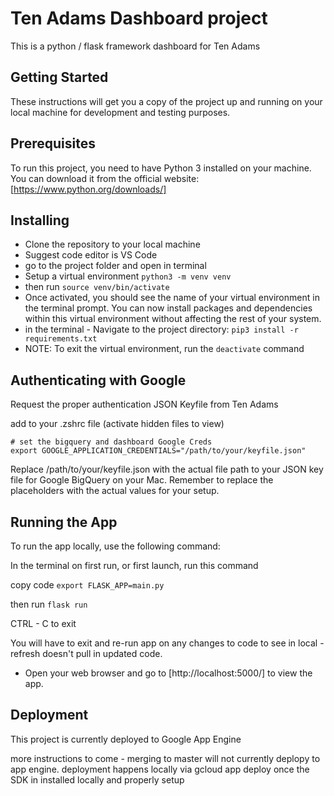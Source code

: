 # Ten Adams Dashboard project

This is a python / flask framework dashboard for Ten Adams

## Getting Started

These instructions will get you a copy of the project up and running on your local machine for development and testing purposes.

## Prerequisites

To run this project, you need to have Python 3 installed on your machine. You can download it from the official website: [https://www.python.org/downloads/]

## Installing

* Clone the repository to your local machine
* Suggest code editor is VS Code
* go to the project folder and open in terminal
* Setup a virtual environment
`python3 -m venv venv`
* then run
`source venv/bin/activate`
* Once activated, you should see the name of your virtual environment in the terminal prompt. You can now install packages and dependencies within this virtual environment without affecting the rest of your system.
* in the terminal - Navigate to the project directory:
`pip3 install -r requirements.txt`
* NOTE: To exit the virtual environment, run the `deactivate` command

## Authenticating with Google

Request the proper authentication JSON Keyfile from Ten Adams

add to your .zshrc file (activate hidden files to view)

```text
# set the bigquery and dashboard Google Creds 
export GOOGLE_APPLICATION_CREDENTIALS="/path/to/your/keyfile.json"
```

Replace /path/to/your/keyfile.json with the actual file path to your JSON key file for Google BigQuery on your Mac. Remember to replace the placeholders with the actual values for your setup.

## Running the App

To run the app locally, use the following command:

In the terminal on first run, or first launch, run this command

copy code
`export FLASK_APP=main.py`

then run
`flask run`

CTRL - C to exit

You will have to exit and re-run app on any changes to code to see in local - refresh doesn't pull in updated code.

* Open your web browser and go to [http://localhost:5000/] to view the app.

## Deployment

This project is currently deployed to Google App Engine 

more instructions to come - merging to master will not currently deplopy to app engine. deployment happens locally via gcloud app deploy once the SDK in installed locally and properly setup 
